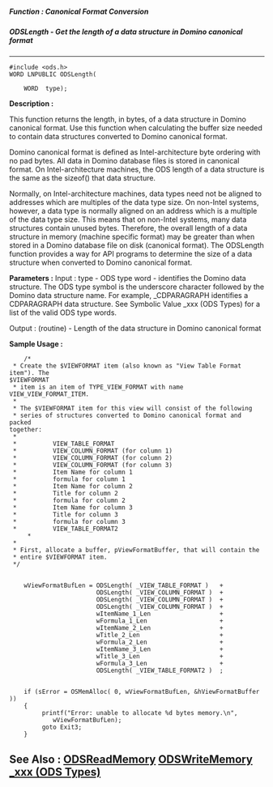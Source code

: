 ##### Function : Canonical Format Conversion
##### ODSLength - Get the length of a data structure in Domino canonical format
---
```
#include <ods.h>
WORD LNPUBLIC ODSLength(

	WORD  type);
```
**Description :**

This function returns the length, in bytes, of a data structure in Domino 
canonical format.  Use this function when calculating the buffer size needed to 
contain data structures converted to Domino canonical format.

Domino canonical format is defined as Intel-architecture byte ordering with no 
pad bytes.  All data in Domino database files is stored in canonical format. On 
Intel-architecture machines, the ODS length of a data structure is the same as 
the sizeof() that data structure.  

Normally, on Intel-architecture machines, data types need not be aligned to 
addresses which are multiples of the data type size.  On non-Intel systems, 
however, a data type is normally aligned on an address which is a multiple of 
the data type size.  This means that on non-Intel systems, many data structures 
contain unused bytes.  Therefore, the overall length of a data structure in 
memory (machine specific format) may be greater than when stored in a Domino 
database file on disk (canonical format).  The ODSLength function provides a 
way for API programs to determine the size of a data structure when converted 
to Domino canonical format.

**Parameters :**
Input :
type  -  ODS type word - identifies the Domino data structure.  The ODS type symbol is the underscore character followed by the Domino data structure name. For example,  _CDPARAGRAPH identifies a CDPARAGRAPH data structure. See Symbolic Value _xxx (ODS Types) for a list of the valid ODS type words.

Output :
(routine)  -  Length of the data structure in Domino canonical format



**Sample Usage :**
```
	/*
 * Create the $VIEWFORMAT item (also known as "View Table Format item"). The 
$VIEWFORMAT 
 * item is an item of TYPE_VIEW_FORMAT with name VIEW_VIEW_FORMAT_ITEM.
 *
 * The $VIEWFORMAT item for this view will consist of the following 
 * series of structures converted to Domino canonical format and packed 
together:
 *
 *          VIEW_TABLE_FORMAT
 *          VIEW_COLUMN_FORMAT (for column 1)
 *          VIEW_COLUMN_FORMAT (for column 2)
 *          VIEW_COLUMN_FORMAT (for column 3)
 *          Item Name for column 1
 *          formula for column 1
 *          Item Name for column 2
 *          Title for column 2
 *          formula for column 2
 *          Item Name for column 3
 *          Title for column 3
 *          formula for column 3
 *          VIEW_TABLE_FORMAT2
	 *
 *
 * First, allocate a buffer, pViewFormatBuffer, that will contain the 
 * entire $VIEWFORMAT item. 
 */
      

    wViewFormatBufLen = ODSLength( _VIEW_TABLE_FORMAT )   +
                        ODSLength( _VIEW_COLUMN_FORMAT )  +
                        ODSLength( _VIEW_COLUMN_FORMAT )  +
                        ODSLength( _VIEW_COLUMN_FORMAT )  +
                        wItemName_1_Len                   +
                        wFormula_1_Len                    +
                        wItemName_2_Len                   +
                        wTitle_2_Len                      +
                        wFormula_2_Len                    +
                        wItemName_3_Len                   +
                        wTitle_3_Len                      +
                        wFormula_3_Len                    +
                        ODSLength( _VIEW_TABLE_FORMAT2 )  ;
  

    if (sError = OSMemAlloc( 0, wViewFormatBufLen, &hViewFormatBuffer ))
    {
         printf("Error: unable to allocate %d bytes memory.\n", 
            wViewFormatBufLen);
         goto Exit3;
    }
```
**See Also :**
[ODSReadMemory](/domino-c-api-docs/reference/Func/ODSReadMemory)
[ODSWriteMemory](/domino-c-api-docs/reference/Func/ODSWriteMemory)
[_xxx (ODS Types)](/domino-c-api-docs/reference/Symb/_xxx (ODS Types))
---
